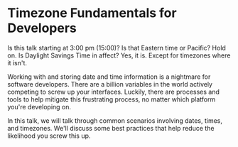 # Timezone Fundamentals for Developers

Is this talk starting at 3:00 pm (15:00)?  Is that Eastern time or Pacific?  Hold on.  Is Daylight Savings Time in affect?  Yes, it is.  Except for timezones where it isn't.  

Working with and storing date and time information is a nightmare for software developers.  There are a billion variables in the world actively competing to screw up your interfaces.  Luckily, there are processes and tools to help mitigate this frustrating process, no matter which platform you're developing on.

In this talk, we will talk through common scenarios involving dates, times, and timezones.  We'll discuss some best practices that help reduce the likelihood you screw this up. 
